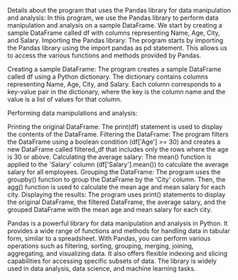  Details about the program that uses the Pandas library for data manipulation and analysis:
In this program, we use the Pandas library to perform data manipulation and analysis on a sample DataFrame.  We start by creating a sample DataFrame called df with columns representing Name, Age, City, and Salary.
Importing the Pandas library: The program starts by importing the Pandas library using the import pandas as pd statement. This allows us to access the various functions and methods provided by Pandas.

Creating a sample DataFrame: The program creates a sample DataFrame called df using a Python dictionary. The dictionary contains columns representing Name, Age, City, and Salary. Each column corresponds to a key-value pair in the dictionary, where the key is the column name and the value is a list of values for that column.

Performing data manipulations and analysis:

Printing the original DataFrame: The print(df) statement is used to display the contents of the DataFrame.
Filtering the DataFrame: The program filters the DataFrame using a boolean condition (df['Age'] >= 30) and creates a new DataFrame called filtered_df that includes only the rows where the age is 30 or above.
Calculating the average salary: The mean() function is applied to the 'Salary' column (df['Salary'].mean()) to calculate the average salary for all employees.
Grouping the DataFrame: The program uses the groupby() function to group the DataFrame by the 'City' column. Then, the agg() function is used to calculate the mean age and mean salary for each city.
Displaying the results: The program uses print() statements to display the original DataFrame, the filtered DataFrame, the average salary, and the grouped DataFrame with the mean age and mean salary for each city.

Pandas is a powerful library for data manipulation and analysis in Python. It provides a wide range of functions and methods for handling data in tabular form, similar to a spreadsheet. With Pandas, you can perform various operations such as filtering, sorting, grouping, merging, joining, aggregating, and visualizing data. It also offers flexible indexing and slicing capabilities for accessing specific subsets of data. The library is widely used in data analysis, data science, and machine learning tasks.
